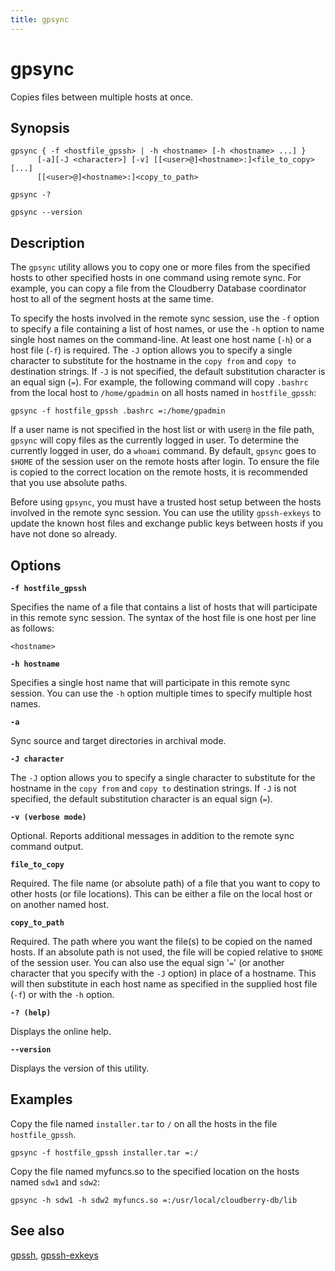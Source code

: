 ```yaml
---
title: gpsync
---
```


# gpsync

Copies files between multiple hosts at once.

## Synopsis

```shell
gpsync { -f <hostfile_gpssh> | -h <hostname> [-h <hostname> ...] } 
      [-a][-J <character>] [-v] [[<user>@]<hostname>:]<file_to_copy> [...]
      [[<user>@]<hostname>:]<copy_to_path> 

gpsync -? 

gpsync --version
```

## Description

The `gpsync` utility allows you to copy one or more files from the specified hosts to other specified hosts in one command using remote sync. For example, you can copy a file from the Cloudberry Database coordinator host to all of the segment hosts at the same time.

To specify the hosts involved in the remote sync session, use the `-f` option to specify a file containing a list of host names, or use the `-h` option to name single host names on the command-line. At least one host name (`-h`) or a host file (`-f`) is required. The `-J` option allows you to specify a single character to substitute for the hostname in the `copy from` and `copy to` destination strings. If `-J` is not specified, the default substitution character is an equal sign (`=`). For example, the following command will copy `.bashrc` from the local host to `/home/gpadmin` on all hosts named in `hostfile_gpssh`:

```shell
gpsync -f hostfile_gpssh .bashrc =:/home/gpadmin
```

If a user name is not specified in the host list or with user`@` in the file path, `gpsync` will copy files as the currently logged in user. To determine the currently logged in user, do a `whoami` command. By default, `gpsync` goes to `$HOME` of the session user on the remote hosts after login. To ensure the file is copied to the correct location on the remote hosts, it is recommended that you use absolute paths.

Before using `gpsync`, you must have a trusted host setup between the hosts involved in the remote sync session. You can use the utility `gpssh-exkeys` to update the known host files and exchange public keys between hosts if you have not done so already.

## Options

**`-f hostfile_gpssh`**

Specifies the name of a file that contains a list of hosts that will participate in this remote sync session. The syntax of the host file is one host per line as follows:

```shell
<hostname>
```

**`-h hostname`**

Specifies a single host name that will participate in this remote sync session. You can use the `-h` option multiple times to specify multiple host names.

**`-a`**

Sync source and target directories in archival mode.

**`-J character`**

The `-J` option allows you to specify a single character to substitute for the hostname in the `copy from` and `copy to` destination strings. If `-J` is not specified, the default substitution character is an equal sign (`=`).

**`-v (verbose mode)`**

Optional. Reports additional messages in addition to the remote sync command output.

**`file_to_copy`**

Required. The file name (or absolute path) of a file that you want to copy to other hosts (or file locations). This can be either a file on the local host or on another named host.

**`copy_to_path`**

Required. The path where you want the file(s) to be copied on the named hosts. If an absolute path is not used, the file will be copied relative to `$HOME` of the session user. You can also use the equal sign '`=`' (or another character that you specify with the `-J` option) in place of a hostname. This will then substitute in each host name as specified in the supplied host file (`-f`) or with the `-h` option.

**`-? (help)`**

Displays the online help.

**`--version`**

Displays the version of this utility.

## Examples

Copy the file named `installer.tar` to `/` on all the hosts in the file `hostfile_gpssh`.

```shell
gpsync -f hostfile_gpssh installer.tar =:/
```

Copy the file named myfuncs.so to the specified location on the hosts named `sdw1` and `sdw2`:

```shell
gpsync -h sdw1 -h sdw2 myfuncs.so =:/usr/local/cloudberry-db/lib
```

## See also

[gpssh](/docs/db-utilities/db-util-gpssh.md), [gpssh-exkeys](/docs/db-utilities/db-util-gpssh-exkeys.md)

